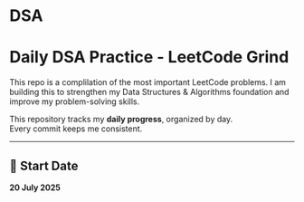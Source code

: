 # DSA
# Daily DSA Practice - LeetCode Grind

This repo is a complilation of the most important LeetCode problems. I am building this to strengthen my Data Structures & Algorithms foundation and improve my problem-solving skills.

This repository tracks my **daily progress**, organized by day.  
Every commit keeps me consistent.

---

## 📅 Start Date
**20 July 2025**


